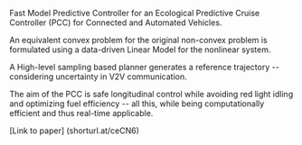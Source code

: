 Fast Model Predictive Controller for an Ecological Predictive Cruise Controller (PCC) for Connected and Automated Vehicles.

An equivalent convex problem for the original non-convex problem is formulated using a data-driven Linear Model for the nonlinear system.

A High-level sampling based planner generates a reference trajectory -- considering uncertainty in V2V communication.

The aim of the PCC is safe longitudinal control while avoiding red light idling and optimizing fuel efficiency -- all this, while being computationally efficient and thus real-time applicable. 

[Link to paper] (shorturl.at/ceCN6)
